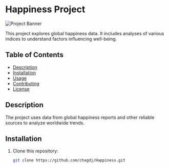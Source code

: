 # Happiness Project

![Project Banner](.gitignore/imagebannerh.png)

This project explores global happiness data. It includes analyses of various indices to understand factors influencing well-being.

## Table of Contents
- [Description](#description)
- [Installation](#installation)
- [Usage](#usage)
- [Contributing](#contributing)
- [License](#license)

## Description
The project uses data from global happiness reports and other reliable sources to analyze worldwide trends.

## Installation
1. Clone this repository:
   ```bash
   git clone https://github.com/chagdj/Happiness.git
